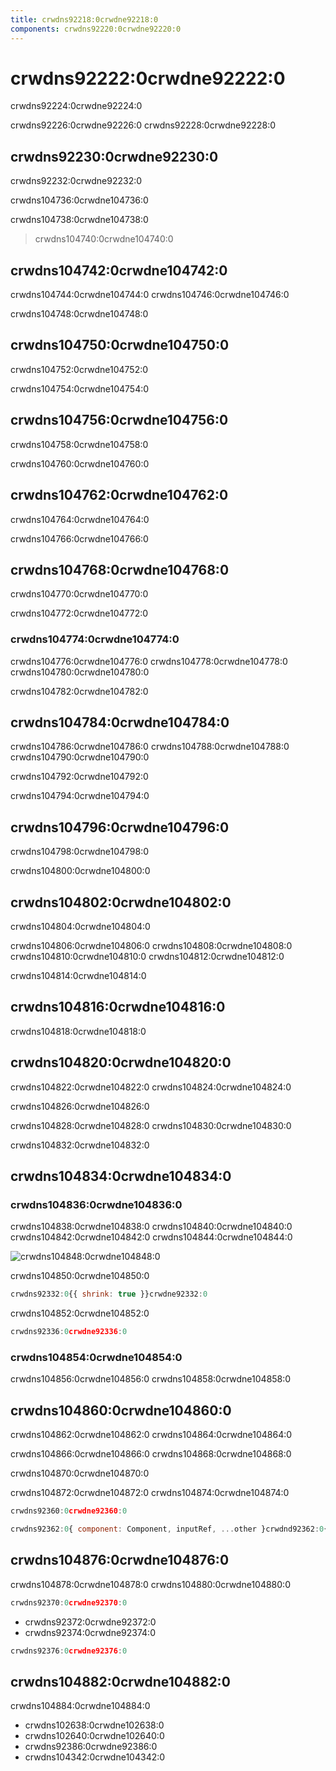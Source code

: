 ```yaml
---
title: crwdns92218:0crwdne92218:0
components: crwdns92220:0crwdne92220:0
---
```


# crwdns92222:0crwdne92222:0

<p class="description">crwdns92224:0crwdne92224:0</p>

crwdns92226:0crwdne92226:0 crwdns92228:0crwdne92228:0

## crwdns92230:0crwdne92230:0

crwdns92232:0crwdne92232:0

crwdns104736:0crwdne104736:0

crwdns104738:0crwdne104738:0

> crwdns104740:0crwdne104740:0

## crwdns104742:0crwdne104742:0

crwdns104744:0crwdne104744:0 crwdns104746:0crwdne104746:0

crwdns104748:0crwdne104748:0

## crwdns104750:0crwdne104750:0

crwdns104752:0crwdne104752:0

crwdns104754:0crwdne104754:0

## crwdns104756:0crwdne104756:0

crwdns104758:0crwdne104758:0

crwdns104760:0crwdne104760:0

## crwdns104762:0crwdne104762:0

crwdns104764:0crwdne104764:0

crwdns104766:0crwdne104766:0

## crwdns104768:0crwdne104768:0

crwdns104770:0crwdne104770:0

crwdns104772:0crwdne104772:0

### crwdns104774:0crwdne104774:0

crwdns104776:0crwdne104776:0 crwdns104778:0crwdne104778:0 crwdns104780:0crwdne104780:0

crwdns104782:0crwdne104782:0

## crwdns104784:0crwdne104784:0

crwdns104786:0crwdne104786:0 crwdns104788:0crwdne104788:0 crwdns104790:0crwdne104790:0

crwdns104792:0crwdne104792:0

crwdns104794:0crwdne104794:0

## crwdns104796:0crwdne104796:0

crwdns104798:0crwdne104798:0

crwdns104800:0crwdne104800:0

## crwdns104802:0crwdne104802:0

crwdns104804:0crwdne104804:0

crwdns104806:0crwdne104806:0 crwdns104808:0crwdne104808:0 crwdns104810:0crwdne104810:0 crwdns104812:0crwdne104812:0

crwdns104814:0crwdne104814:0

## crwdns104816:0crwdne104816:0

crwdns104818:0crwdne104818:0

## crwdns104820:0crwdne104820:0

crwdns104822:0crwdne104822:0 crwdns104824:0crwdne104824:0

crwdns104826:0crwdne104826:0

crwdns104828:0crwdne104828:0 crwdns104830:0crwdne104830:0

crwdns104832:0crwdne104832:0

## crwdns104834:0crwdne104834:0

### crwdns104836:0crwdne104836:0

crwdns104838:0crwdne104838:0 crwdns104840:0crwdne104840:0 crwdns104842:0crwdne104842:0 crwdns104844:0crwdne104844:0

![crwdns104848:0crwdne104848:0](crwdns104846:0crwdne104846:0)

crwdns104850:0crwdne104850:0

```jsx
crwdns92332:0{{ shrink: true }}crwdne92332:0
```

crwdns104852:0crwdne104852:0

```jsx
crwdns92336:0crwdne92336:0
```

### crwdns104854:0crwdne104854:0

crwdns104856:0crwdne104856:0 crwdns104858:0crwdne104858:0

## crwdns104860:0crwdne104860:0

crwdns104862:0crwdne104862:0 crwdns104864:0crwdne104864:0

crwdns104866:0crwdne104866:0 crwdns104868:0crwdne104868:0

crwdns104870:0crwdne104870:0

crwdns104872:0crwdne104872:0 crwdns104874:0crwdne104874:0

```ts
crwdns92360:0crwdne92360:0
```

```jsx
crwdns92362:0{ component: Component, inputRef, ...other }crwdnd92362:0{...other}crwdnd92362:0{ component: SomeThirdPartyComponent }crwdne92362:0
```

## crwdns104876:0crwdne104876:0

crwdns104878:0crwdne104878:0 crwdns104880:0crwdne104880:0

```jsx
crwdns92370:0crwdne92370:0
```

- crwdns92372:0crwdne92372:0
- crwdns92374:0crwdne92374:0

```jsx
crwdns92376:0crwdne92376:0
```

## crwdns104882:0crwdne104882:0

crwdns104884:0crwdne104884:0

- crwdns102638:0crwdne102638:0
- crwdns102640:0crwdne102640:0
- crwdns92386:0crwdne92386:0
- crwdns104342:0crwdne104342:0